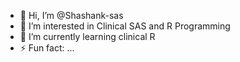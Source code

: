 - 👋 Hi, I’m @Shashank-sas
- 👀 I’m interested in Clinical SAS and R Programming
- 🌱 I’m currently learning clinical R
- ⚡ Fun fact: ...

<!---
Shashank-sas/Shashank-sas is a ✨ special ✨ repository because its `README.md` (this file) appears on your GitHub profile.
You can click the Preview link to take a look at your changes.
--->
